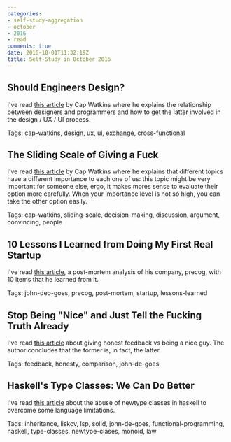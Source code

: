 ```yaml
---
categories:
- self-study-aggregation
- october
- 2016
- read
comments: true
date: 2016-10-01T11:32:19Z
title: Self-Study in October 2016
---
```


## Should Engineers Design?

I've read [this article][should-engineers-design] by Cap Watkins where he explains the relationship between designers and programmers and how to get the latter involved in the design / UX / UI process.

Tags: cap-watkins, design, ux, ui, exchange, cross-functional

[should-engineers-design]: http://blog.capwatkins.com/should-engineers-design

## The Sliding Scale of Giving a Fuck

I've read [this article][the-scale-giving-fuck] by Cap Watkins where he explains that different topics have a different importance to each one of us: this topic might be very important for someone else, ergo, it makes mores sense to evaluate their option more carefully. When your importance level is not so high, you can take the other option easily.

Tags: cap-watkins, sliding-scale, decision-making, discussion, argument, convincing, people

[the-scale-giving-fuck]: http://blog.capwatkins.com/the-sliding-scale-of-giving-a-fuck

## 10 Lessons I Learned from Doing My First Real Startup

I've read [this article][precog-lessons-learned], a post-mortem analysis of his company, precog, with 10 items that he learned from it.

Tags: john-deo-goes, precog, post-mortem, startup, lessons-learned

[precog-lessons-learned]: http://degoes.net/articles/precog-lessons-learned

## Stop Being "Nice" and Just Tell the Fucking Truth Already

I've read [this article][being-nice] about giving honest feedback vs being a nice guy. The author concludes that the former is, in fact, the latter.

Tags: feedback, honesty, comparison, john-de-goes

[being-nice]: http://degoes.net/articles/be-nice-not-nice

## Haskell's Type Classes: We Can Do Better

I've read [this article][typeclasses] about the abuse of newtype classes in haskell to overcome some language limitations.

Tags: inheritance, liskov, lsp, solid, john-de-goes, functional-programming, haskell, type-classes,  newtype-clases, monoid, law

[typeclasses]: http://degoes.net/articles/principled-typeclasses

